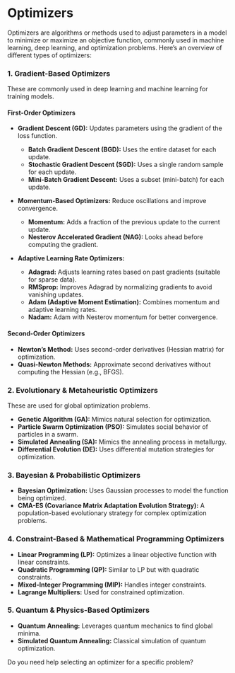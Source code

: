 # Optimizers

Optimizers are algorithms or methods used to adjust parameters in a model to minimize or maximize an objective function, commonly used in machine learning, deep learning, and optimization problems. Here’s an overview of different types of optimizers:

### **1. Gradient-Based Optimizers**
These are commonly used in deep learning and machine learning for training models.

#### **First-Order Optimizers**
- **Gradient Descent (GD):** Updates parameters using the gradient of the loss function.
  - **Batch Gradient Descent (BGD):** Uses the entire dataset for each update.
  - **Stochastic Gradient Descent (SGD):** Uses a single random sample for each update.
  - **Mini-Batch Gradient Descent:** Uses a subset (mini-batch) for each update.

- **Momentum-Based Optimizers:** Reduce oscillations and improve convergence.
  - **Momentum:** Adds a fraction of the previous update to the current update.
  - **Nesterov Accelerated Gradient (NAG):** Looks ahead before computing the gradient.

- **Adaptive Learning Rate Optimizers:**
  - **Adagrad:** Adjusts learning rates based on past gradients (suitable for sparse data).
  - **RMSprop:** Improves Adagrad by normalizing gradients to avoid vanishing updates.
  - **Adam (Adaptive Moment Estimation):** Combines momentum and adaptive learning rates.
  - **Nadam:** Adam with Nesterov momentum for better convergence.

#### **Second-Order Optimizers**
- **Newton’s Method:** Uses second-order derivatives (Hessian matrix) for optimization.
- **Quasi-Newton Methods:** Approximate second derivatives without computing the Hessian (e.g., BFGS).

### **2. Evolutionary & Metaheuristic Optimizers**
These are used for global optimization problems.

- **Genetic Algorithm (GA):** Mimics natural selection for optimization.
- **Particle Swarm Optimization (PSO):** Simulates social behavior of particles in a swarm.
- **Simulated Annealing (SA):** Mimics the annealing process in metallurgy.
- **Differential Evolution (DE):** Uses differential mutation strategies for optimization.

### **3. Bayesian & Probabilistic Optimizers**
- **Bayesian Optimization:** Uses Gaussian processes to model the function being optimized.
- **CMA-ES (Covariance Matrix Adaptation Evolution Strategy):** A population-based evolutionary strategy for complex optimization problems.

### **4. Constraint-Based & Mathematical Programming Optimizers**
- **Linear Programming (LP):** Optimizes a linear objective function with linear constraints.
- **Quadratic Programming (QP):** Similar to LP but with quadratic constraints.
- **Mixed-Integer Programming (MIP):** Handles integer constraints.
- **Lagrange Multipliers:** Used for constrained optimization.

### **5. Quantum & Physics-Based Optimizers**
- **Quantum Annealing:** Leverages quantum mechanics to find global minima.
- **Simulated Quantum Annealing:** Classical simulation of quantum optimization.

Do you need help selecting an optimizer for a specific problem?
